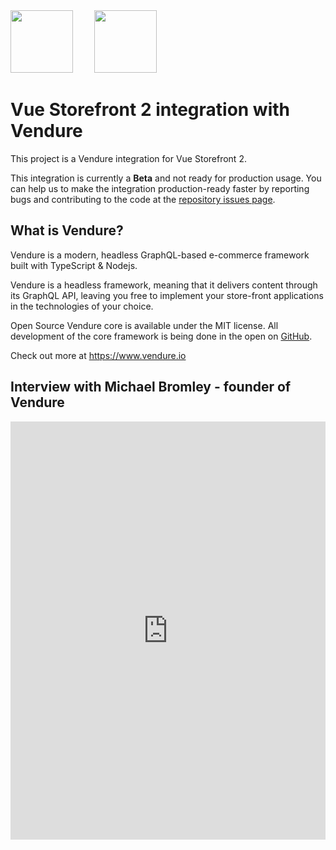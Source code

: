 <img src="/vsf.svg" height="100px" />
<img src="https://www.vendure.io/logo.png" height="100px" style="margin-left: 30px;">

# Vue Storefront 2 integration with Vendure

This project is a Vendure integration for Vue Storefront 2.

This integration is currently a **Beta** and not ready for production usage. You can help us to make the integration production-ready faster by reporting bugs and contributing to the code at the [repository issues page](https://github.com/vuestorefront/vendure/issues).

## What is Vendure?

Vendure is a modern, headless GraphQL-based e-commerce framework built with TypeScript & Nodejs.

Vendure is a headless framework, meaning that it delivers content through its GraphQL API, leaving you free to implement your store-front applications in the technologies of your choice.

Open Source
Vendure core is available under the MIT license. All development of the core framework is being done in the open on [GitHub](https://github.com/vendure-ecommerce/vendure).

Check out more at <https://www.vendure.io>

## Interview with Michael Bromley - founder of Vendure

<iframe width="100%" height="669" src="https://www.youtube.com/embed/qA_cBsM_yjg" title="YouTube video player" frameborder="0" allow="accelerometer; autoplay; clipboard-write; encrypted-media; gyroscope; picture-in-picture"></iframe>
